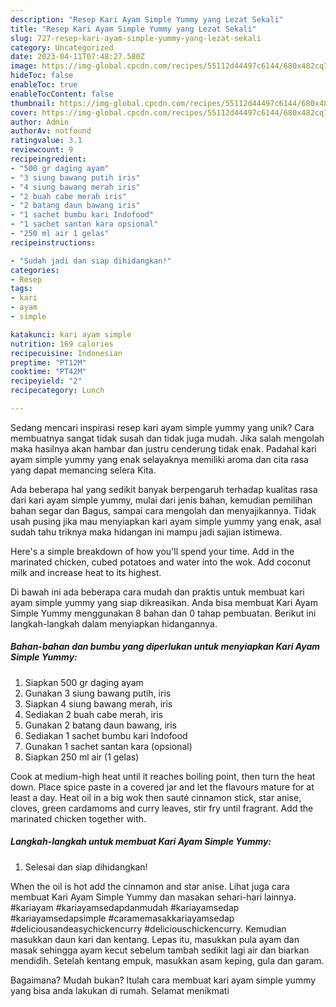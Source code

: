 ```yaml
---
description: "Resep Kari Ayam Simple Yummy yang Lezat Sekali"
title: "Resep Kari Ayam Simple Yummy yang Lezat Sekali"
slug: 727-resep-kari-ayam-simple-yummy-yang-lezat-sekali
category: Uncategorized
date: 2023-04-11T07:48:27.580Z
image: https://img-global.cpcdn.com/recipes/55112d44497c6144/680x482cq70/kari-ayam-simple-yummy-foto-resep-utama.jpg
hideToc: false
enableToc: true
enableTocContent: false
thumbnail: https://img-global.cpcdn.com/recipes/55112d44497c6144/680x482cq70/kari-ayam-simple-yummy-foto-resep-utama.jpg
cover: https://img-global.cpcdn.com/recipes/55112d44497c6144/680x482cq70/kari-ayam-simple-yummy-foto-resep-utama.jpg
author: Admin
authorAv: notfound
ratingvalue: 3.1
reviewcount: 9
recipeingredient:
- "500 gr daging ayam"
- "3 siung bawang putih iris"
- "4 siung bawang merah iris"
- "2 buah cabe merah iris"
- "2 batang daun bawang iris"
- "1 sachet bumbu kari Indofood"
- "1 sachet santan kara opsional"
- "250 ml air 1 gelas"
recipeinstructions:

- "Sudah jadi dan siap dihidangkan!"
categories:
- Resep
tags:
- kari
- ayam
- simple

katakunci: kari ayam simple 
nutrition: 169 calories
recipecuisine: Indonesian
preptime: "PT12M"
cooktime: "PT42M"
recipeyield: "2"
recipecategory: Lunch

---
```





Sedang mencari inspirasi resep kari ayam simple yummy yang unik? Cara membuatnya sangat tidak susah dan tidak juga mudah. Jika salah mengolah maka hasilnya akan hambar dan justru cenderung tidak enak. Padahal kari ayam simple yummy yang enak selayaknya memiliki aroma dan cita rasa yang dapat memancing selera Kita.





Ada beberapa hal yang sedikit banyak berpengaruh terhadap kualitas rasa dari kari ayam simple yummy, mulai dari jenis bahan, kemudian pemilihan bahan segar dan Bagus, sampai cara mengolah dan menyajikannya. Tidak usah pusing jika mau menyiapkan kari ayam simple yummy yang enak,      asal sudah tahu triknya maka hidangan ini mampu jadi sajian istimewa.














Here&#39;s a simple breakdown of how you&#39;ll spend your time. Add in the marinated chicken, cubed potatoes and water into the wok. Add coconut milk and increase heat to its highest.






Di bawah ini ada beberapa cara mudah dan praktis untuk membuat kari ayam simple yummy yang siap dikreasikan. Anda bisa membuat Kari Ayam Simple Yummy menggunakan 8 bahan dan 0 tahap pembuatan. Berikut ini langkah-langkah dalam menyiapkan hidangannya.

<!--inarticleads1-->

##### Bahan-bahan dan bumbu yang diperlukan untuk menyiapkan Kari Ayam Simple Yummy:

1. Siapkan 500 gr daging ayam
1. Gunakan 3 siung bawang putih, iris
1. Siapkan 4 siung bawang merah, iris
1. Sediakan 2 buah cabe merah, iris
1. Gunakan 2 batang daun bawang, iris
1. Sediakan 1 sachet bumbu kari Indofood
1. Gunakan 1 sachet santan kara (opsional)
1. Siapkan 250 ml air (1 gelas)


Cook at medium-high heat until it reaches boiling point, then turn the heat down. Place spice paste in a covered jar and let the flavours mature for at least a day. Heat oil in a big wok then sauté cinnamon stick, star anise, cloves, green cardamoms and curry leaves, stir fry until fragrant. Add the marinated chicken together with. 

<!--inarticleads2-->

##### Langkah-langkah untuk membuat Kari Ayam Simple Yummy:


1. Selesai dan siap dihidangkan!

When the oil is hot add the cinnamon and star anise. Lihat juga cara membuat Kari Ayam Simple Yummy dan masakan sehari-hari lainnya. #kariayam #kariayamsedapdanmudah #kariayamsedap #kariayamsedapsimple #caramemasakkariayamsedap #deliciousandeasychickencurry #deliciouschickencurry. Kemudian masukkan daun kari dan kentang. Lepas itu, masukkan pula ayam dan masak sehingga ayam kecut sebelum tambah sedikit lagi air dan biarkan mendidih. Setelah kentang empuk, masukkan asam keping, gula dan garam. 

Bagaimana? Mudah bukan? Itulah cara membuat kari ayam simple yummy yang bisa anda lakukan di rumah. Selamat menikmati
